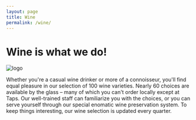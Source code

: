 ```yaml
---
layout: page
title: Wine
permalink: /wine/
---
```

<div class="wine">
<h1>Wine is what we do!</h1>
 <img class="logo1" src="../images/W.jpg" alt="logo" > 

<section class ="right">
<p class="color">Whether you're a casual wine drinker or more of a connoisseur, you'll find equal pleasure in our selection of 100 wine varieties. Nearly 60 choices are available by the glass – many of which you can't order locally except at Taps. Our well-trained staff can familiarize you with the choices, or you can serve yourself through our special enomatic wine preservation system. To keep things interesting, our wine selection is updated every quarter.</p>
</section>
<section class ="bottom">
	 
</section>
</div>